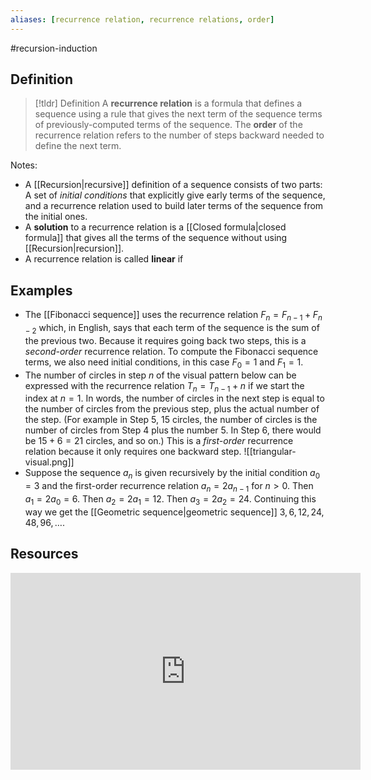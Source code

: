 ```yaml
---
aliases: [recurrence relation, recurrence relations, order]
--- 
```


#recursion-induction 

## Definition 

> [!tldr] Definition
> A **recurrence relation** is a formula that defines a sequence using a rule that gives the next term of the sequence terms of previously-computed terms of the sequence. The **order** of the recurrence relation refers to the number of steps backward needed to define the next term. 

Notes: 
- A [[Recursion|recursive]] definition of a sequence consists of two parts: A set of *initial conditions* that explicitly give early terms of the sequence, and a recurrence relation used to build later terms of the sequence from the initial ones. 
- A **solution** to a recurrence relation is a [[Closed formula|closed formula]] that gives all the terms of the sequence without using [[Recursion|recursion]]. 
- A recurrence relation is called **linear** if 
## Examples 

- The [[Fibonacci sequence]] uses the recurrence relation $F_n = F_{n-1} + F_{n-2}$ which, in English, says that each term of the sequence is the sum of the previous two. Because it requires going back two steps, this is a *second-order* recurrence relation. To compute the Fibonacci sequence terms, we also need initial conditions, in this case $F_0 = 1$ and $F_1 = 1$. 
- The number of circles in step $n$ of the visual pattern below can be expressed with the recurrence relation $T_n = T_{n-1} + n$ if we start the index at $n=1$. In words, the number of circles in the next step is equal to the number of circles from the previous step, plus the actual number of the step. (For example in Step 5, 15 circles, the number of circles is the number of circles from Step 4 plus the number 5. In Step 6, there would be $15 + 6 = 21$ circles, and so on.) This is a *first-order* recurrence relation because it only requires one backward step. 
![[triangular-visual.png]]
- Suppose the sequence $a_n$ is given recursively by the initial condition $a_0 = 3$ and the first-order recurrence relation $a_n = 2a_{n-1}$ for $n > 0$. Then $a_1 = 2a_0 = 6$. Then $a_2 = 2a_1 = 12$. Then $a_3 = 2a_2 = 24$. Continuing this way we get the [[Geometric sequence|geometric sequence]] $3, 6, 12, 24, 48, 96, \dots$. 
## Resources 

<iframe width="560" height="315" src="https://www.youtube.com/embed/eAaP4XaB8hM" title="YouTube video player" frameborder="0" allow="accelerometer; autoplay; clipboard-write; encrypted-media; gyroscope; picture-in-picture; web-share" allowfullscreen></iframe>


